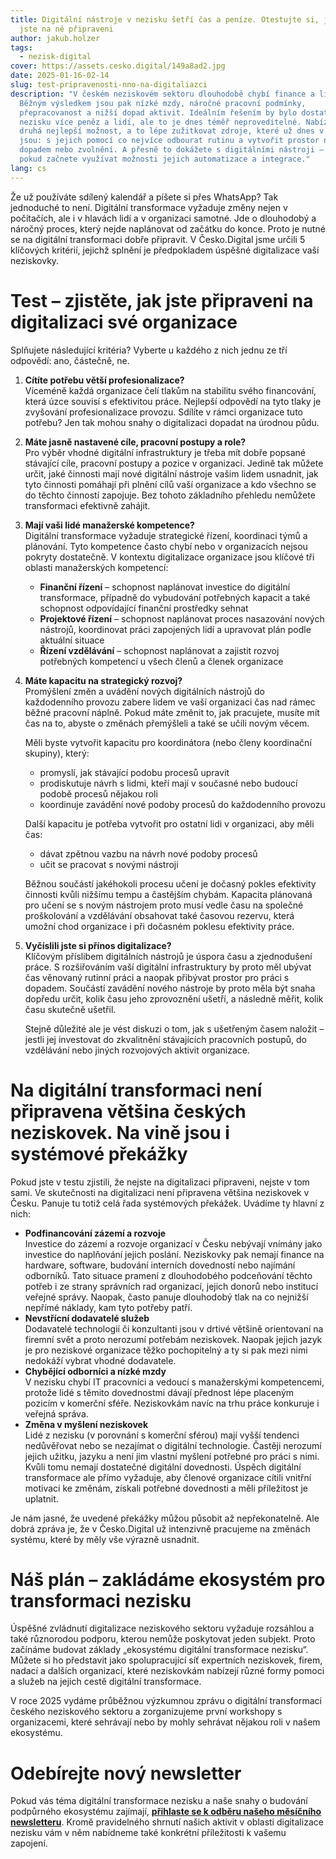 ```yaml
---
title: Digitální nástroje v nezisku šetří čas a peníze. Otestujte si, jestli
  jste na ně připraveni
author: jakub.holzer
tags:
  - nezisk-digital
cover: https://assets.cesko.digital/149a8ad2.jpg
date: 2025-01-16-02-14
slug: test-pripravenosti-nno-na-digitaliazci
description: "V českém neziskovém sektoru dlouhodobě chybí finance a lidé.
  Běžným výsledkem jsou pak nízké mzdy, náročné pracovní podmínky,
  přepracovanost a nižší dopad aktivit. Ideálním řešením by bylo dostat do
  nezisku více peněz a lidí, ale to je dnes téměř neproveditelné. Nabízí se tak
  druhá nejlepší možnost, a to lépe zužitkovat zdroje, které už dnes v nezisku
  jsou: s jejich pomocí co nejvíce odbourat rutinu a vytvořit prostor na práci s
  dopadem nebo zvolnění. A přesně to dokážete s digitálními nástroji – zvlášť
  pokud začnete využívat možnosti jejich automatizace a integrace."
lang: cs
---
```

Že už používáte sdílený kalendář a píšete si přes WhatsApp? Tak jednoduché to není. Digitální transformace vyžaduje změny nejen v počítačích, ale i v hlavách lidí a v organizaci samotné. Jde o dlouhodobý a náročný proces, který nejde naplánovat od začátku do konce. Proto je nutné se na digitální transformaci dobře připravit. V Česko.Digital jsme určili 5 klíčových kritérií, jejichž splnění je předpokladem úspěšné digitalizace vaší neziskovky.

# Test – zjistěte, jak jste připraveni na digitalizaci své organizace

Splňujete následující kritéria? Vyberte u každého z nich jednu ze tří odpovědí: ano, částečně, ne.

1. **Cítíte potřebu větší profesionalizace?**\
   Víceméně každá organizace čelí tlakům na stabilitu svého financování, která úzce souvisí s efektivitou práce. Nejlepší odpovědí na tyto tlaky je zvyšování profesionalizace provozu. Sdílíte v rámci organizace tuto potřebu? Jen tak mohou snahy o digitalizaci dopadat na úrodnou půdu.
2. **Máte jasně nastavené cíle, pracovní postupy a role?**\
   Pro výběr vhodné digitální infrastruktury je třeba mít dobře popsané stávající cíle, pracovní postupy a pozice v organizaci. Jedině tak můžete určit, jaké činnosti mají nové digitální nástroje vašim lidem usnadnit, jak tyto činnosti pomáhají při plnění cílů vaší organizace a kdo všechno se do těchto činností zapojuje. Bez tohoto základního přehledu nemůžete transformaci efektivně zahájit.
3. **Mají vaši lidé manažerské kompetence?**\
   Digitální transformace vyžaduje strategické řízení, koordinaci týmů a plánování. Tyto kompetence často chybí nebo v organizacích nejsou pokryty dostatečně. V kontextu digitalizace organizace jsou klíčové tři oblasti manažerských kompetencí:

   * **Finanční řízení** – schopnost naplánovat investice do digitální transformace, případně do vybudování potřebných kapacit a také schopnost odpovídající finanční prostředky sehnat
   * **Projektové řízení** – schopnost naplánovat proces nasazování nových nástrojů, koordinovat práci zapojených lidí a upravovat plán podle aktuální situace
   * **Řízení vzdělávání** – schopnost naplánovat a zajistit rozvoj potřebných kompetencí u všech členů a členek organizace
4. **Máte kapacitu na strategický rozvoj?**\
   Promýšlení změn a uvádění nových digitálních nástrojů do každodenního provozu zabere lidem ve vaší organizaci  čas nad rámec běžné pracovní náplně. Pokud máte změnit to, jak pracujete, musíte mít čas na to, abyste o změnách přemýšleli a také se učili novým věcem.

   Měli byste vytvořit kapacitu pro koordinátora (nebo členy koordinační skupiny), který:

   * promyslí, jak stávající podobu procesů upravit
   * prodiskutuje návrh s lidmi, kteří mají v současné nebo budoucí podobě procesů nějakou roli
   * koordinuje zavádění nové podoby procesů do každodenního provozu

   Další kapacitu je potřeba vytvořit pro ostatní lidi v organizaci, aby měli čas:

   * dávat zpětnou vazbu na návrh nové podoby procesů
   * učit se pracovat s novými nástroji

   Běžnou součástí jakéhokoli procesu učení je dočasný pokles efektivity činnosti kvůli nižšímu tempu a častějším chybám. Kapacita plánovaná pro učení se s novým nástrojem proto musí vedle času na společné proškolování a vzdělávání obsahovat také časovou rezervu, která umožní chod organizace i při dočasném poklesu efektivity práce.
5. **Vyčíslili jste si přínos digitalizace?**\
   Klíčovým příslibem digitálních nástrojů je úspora času a zjednodušení práce. S rozšiřováním vaší digitální infrastruktury by proto měl ubývat čas věnovaný rutinní práci a naopak přibývat prostor pro práci s dopadem. Součástí zavádění nového nástroje by proto měla být snaha dopředu určit, kolik času jeho zprovoznění ušetří, a následně měřit, kolik času skutečně ušetřil.

   Stejně důležité ale je vést diskuzi o tom, jak s ušetřeným časem naložit – jestli jej investovat do zkvalitnění stávajících pracovních postupů, do vzdělávání nebo jiných rozvojových aktivit organizace.

# Na digitální transformaci není připravena většina českých neziskovek. Na vině jsou i systémové překážky

Pokud jste v testu zjistili, že nejste na digitalizaci připraveni, nejste v tom sami. Ve skutečnosti na digitalizaci není připravena většina neziskovek v Česku. Panuje tu totiž celá řada systémových překážek. Uvádíme ty hlavní z nich:

* **Podfinancování zázemí a rozvoje**\
  Investice do zázemí a rozvoje organizací v Česku nebývají vnímány jako investice do naplňování jejich poslání. Neziskovky pak nemají finance na hardware, software, budování interních dovedností nebo najímání odborníků. Tato situace pramení z dlouhodobého podceňování těchto potřeb i ze strany správních rad organizací, jejich donorů nebo institucí veřejné správy. Naopak, často panuje dlouhodobý tlak na co nejnižší nepřímé náklady, kam tyto potřeby patří.
* **Nevstřícní dodavatelé služeb**\
  Dodavatelé technologií či konzultanti jsou v drtivé většině orientovaní na firemní svět a proto nerozumí potřebám neziskovek. Naopak jejich jazyk je pro neziskové organizace těžko pochopitelný a ty si pak mezi nimi nedokáží vybrat vhodné dodavatele.
* **Chybějící odborníci a nízké mzdy**\
  V nezisku chybí IT pracovníci a vedoucí s manažerskými kompetencemi, protože lidé s těmito dovednostmi dávají přednost lépe placeným pozicím v komerční sféře. Neziskovkám navíc na trhu práce konkuruje i veřejná správa.
* **Změna v myšlení neziskovek**\
  Lidé z nezisku (v porovnání s komerční sférou) mají vyšší tendenci nedůvěřovat nebo se nezajímat o digitální technologie. Častěji nerozumí jejich užitku, jazyku a není jim vlastní myšlení potřebné pro práci s nimi. Kvůli tomu nemají dostatečné digitální dovednosti. Úspěch digitální transformace ale přímo vyžaduje, aby členové organizace cítili vnitřní motivaci ke změnám, získali potřebné dovednosti a měli příležitost je uplatnit.

Je nám jasné, že uvedené překážky můžou působit až nepřekonatelně. Ale dobrá zpráva je, že v Česko.Digital už intenzivně pracujeme na změnách systému, které by měly vše výrazně usnadnit.

# Náš plán – zakládáme ekosystém pro transformaci nezisku

Úspěšné zvládnutí digitalizace neziskového sektoru vyžaduje rozsáhlou a také různorodou podporu, kterou nemůže poskytovat jeden subjekt. Proto začínáme budovat základy „ekosystému digitální transformace nezisku“. Můžete si ho představit jako spolupracující síť expertních neziskovek, firem, nadací a dalších organizací, které neziskovkám nabízejí různé formy pomoci a služeb na jejich cestě digitální transformace. 

V roce 2025 vydáme průběžnou výzkumnou zprávu o digitální transformaci českého neziskového sektoru a zorganizujeme první workshopy s organizacemi, které sehrávají nebo by mohly sehrávat nějakou roli v našem ekosystému.

# Odebírejte nový newsletter

Pokud vás téma digitální transformace nezisku a naše snahy o budování podpůrného ekosystému zajímají, **[přihlaste se k odběru našeho měsíčního newsletteru](https://ceskodigital.ecomailapp.cz/public/form/8-0ff8f206695a872edfb6fade7b6458ba)**. Kromě pravidelného shrnutí našich aktivit v oblasti digitalizace nezisku vám v něm nabídneme také konkrétní příležitosti k vašemu zapojení.

